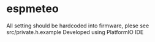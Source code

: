 # espmeteo
All setting should be hardcoded into firmware, plese see src/private.h.example
Developed using PlatformIO IDE
